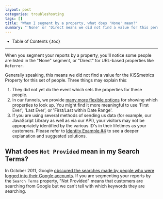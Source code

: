```yaml
---
layout: post
categories: troubleshooting
tags: []
title: "When I segment by a property, what does 'None' mean?"
summary: "'None' or 'Direct means we did not find a value for this person."
---
```

* Table of Contents
{:toc}
* * *

When you segment your reports by a property, you'll notice some people are listed in the "None" segment, or "Direct" for URL-based properties like `Referrer`.

Generally speaking, this means we did not find a value for the KISSmetrics Property for this set of people. Three things may explain this:

1. They did not yet do the event which sets the properties for these people.
2. In our funnels, we provide [many more flexible options][adv] for showing which properties to look up. You might find it more meaningful to use 'First Ever', 'Last Ever', or 'First/Last within Date Range'.
3. If you are using several methods of sending us data (for example, our JavaScript Library as well as via our API), your visitors may not be appropriately identified by the various ID's in their lifetimes as your customers. Please refer to [Identity Example #4][no-alias] to see a deeper explanation and suggested solutions.


## What does `Not Provided` mean in my Search Terms?

In October 2011, Google [obscured the searches made by people who were logged into their Google accounts][not-provided]. If you are segmenting your reports by the `Search Terms` property, "Not Provided" means that customers are searching from Google but we can't tell with which keywords they are searching.


[not-provided]: http://www.seomoz.org/blog/google-hides-search-referral-data-with-new-ssl-implementation-emergency-whiteboard-friday
[adv]: http://support.kissmetrics.com/advanced/advanced-properties#last-property-name-before-some-step-of-this-report
[no-alias]: http://support.kissmetrics.com/troubleshooting/troubleshooting-identities#4
